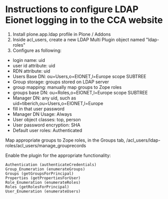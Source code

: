 # Instructions to configure LDAP Eionet logging in to the CCA website

1. Install plone.app.ldap profile in Plone / Addons
2. Inside acl_users, create a new LDAP Multi Plugin object named "ldap-roles"
3. Configure as following:

* login name: uid
* user id attribute: uid
* RDN attribute: uid
* Users Base DN: ou=Users,o=EIONET,l=Europe  scope SUBTREE
* Group storage: groups stored on LDAP server
* group mapping: manually map groups to Zope roles
* groups base DN: ou=Roles,o=EIONET,l=Europe scope SUBTREE
* Manager DN: any uid, such as uid=tiberich,ou=Users,o=EIONET,l=Europe
* fill in that user password
* Manager DN Usage: Always
* User object classes: top, person
* User password encryption: SHA
* Default user roles: Authenticated


Map appropriate groups to Zope roles, in the Groups tab, /acl_users/ldap-roles/acl_users/manage_grouprecords

Enable the plugin for the appropriate functionality:

    Authentication (authenticateCredentials)
    Group_Enumeration (enumerateGroups)
    Groups (getGroupsForPrincipal)
    Properties (getPropertiesForUser)
    Role_Enumeration (enumerateRoles)
    Roles (getRolesForPrincipal)
    User_Enumeration (enumerateUsers)
